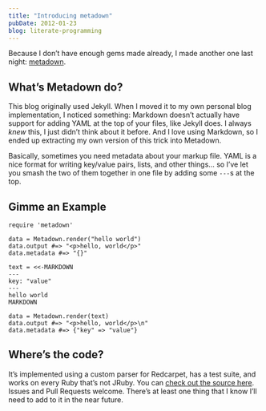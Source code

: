 ```yaml
---
title: "Introducing metadown"
pubDate: 2012-01-23
blog: literate-programming
---
```



Because I don’t have enough gems made already, I made another one last night: [metadown](https://rubygems.org/gems/metadown).

## What’s Metadown do?

This blog originally used Jekyll. When I moved it to my own personal blog implementation, I noticed something: Markdown doesn’t actually have support for adding YAML at the top of your files, like Jekyll does. I always *knew* this, I just didn’t think about it before. And I love using Markdown, so I ended up extracting my own version of this trick into Metadown.

Basically, sometimes you need metadata about your markup file. YAML is a nice format for writing key/value pairs, lists, and other things… so I’ve let you smash the two of them together in one file by adding some `---`s at the top.

## Gimme an Example

```
require 'metadown'

data = Metadown.render("hello world")
data.output #=> "<p>hello, world</p>"
data.metadata #=> "{}"

text = <<-MARKDOWN
---
key: "value"
---
hello world
MARKDOWN

data = Metadown.render(text)
data.output #=> "<p>hello, world</p>\n"
data.metadata #=> {"key" => "value"}
```

## Where’s the code?

It’s implemented using a custom parser for Redcarpet, has a test suite, and works on every Ruby that’s not JRuby. You can [check out the source here](https://github.com/steveklabnik/metadown). Issues and Pull Requests welcome. There’s at least one thing that I know I’ll need to add to it in the near future.

